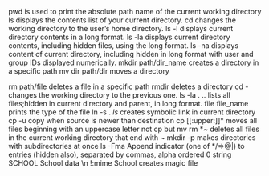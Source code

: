 pwd is used to print the absolute path name of the current working directory
ls displays the contents list of your current directory.
cd changes the working directory to the user’s home directory.
ls -l displays current directory contents in a long format.
ls -la displays current directory contents, including hidden files, using the long format.
ls -na displays content of current directory, including hidden in long format with user and group IDs displayed numerically.
mkdir path/dir_name creates a directory in a specific path
mv dir path/dir moves a directory

rm path/file deletes a file in a specific path
rmdir deletes a directory
cd - changes the working directory to the previous one.
ls -la . .. lists all files;hidden in current directory and parent, in long format.
file file_name prints the type of the file
ln -s . _ls_ creates symbolic link in current directory
cp -u copy when source is newer than destination
cp [[:upper:]]* moves all files beginning with an uppercase letter
not cp but mv
rm *~ deletes all files in the current working directory that end with ~
mkdir -p makes directories with subdirectories at once
ls -Fma Append indicator (one of */=>@|) to entries (hidden also), separated by commas, alpha ordered
0 string SCHOOL School data \n !:mime School creates magic file
